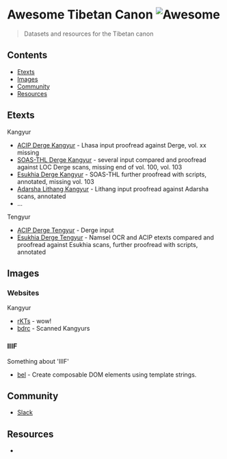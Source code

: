 # Awesome Tibetan Canon ![Awesome](https://cdn.rawgit.com/sindresorhus/awesome/d7305f38d29fed78fa85652e3a63e154dd8e8829/media/badge.svg)

> Datasets and resources for the Tibetan canon 

## Contents
- [Etexts](#etexts)
- [Images](#images)
- [Community](#community)
- [Resources](#resources)

## Etexts
Kangyur
- [ACIP Derge Kangyur](http://www.asianclassics.org/tibetan/) - Lhasa input proofread against Derge, vol. xx missing
- [SOAS-THL Derge Kangyur](http://www.thlib.org/encyclopedias/literary/canons/kt/catalog.php#cat=kt/d/0001/text/v001p1b) -  several input compared and proofread against LOC Derge scans, missing end of vol. 100, vol. 103 
- [Esukhia Derge Kangyur](https://github.com/Esukhia/derge-kangyur) - SOAS-THL further proofread with scripts, annotated, missing vol. 103
- [Adarsha Lithang Kangyur]() - Lithang input proofread against Adarsha scans, annotated
- ...

Tengyur
- [ACIP Derge Tengyur](http://www.asianclassics.org/tibetan/) - Derge input 
- [Esukhia Derge Tengyur](https://github.com/Esukhia/derge-kangyur) - Namsel OCR and ACIP etexts compared and proofread against Esukhia scans, further proofread with scripts, annotated


## Images

### Websites

Kangyur
- [rKTs](https://www.istb.univie.ac.at/kanjur/rktsneu/sub/archives.php) - wow!
- [bdrc](https://www.tbrc.org/#!rid=T2423) - Scanned Kangyurs

### IIIF
Something about 'IIIF'

- [bel](https://github.com/shama/bel) - Create composable DOM elements using
  template strings.


## Community

- [Slack](https://tibettech.slack.com/)


## Resources

- 
